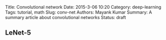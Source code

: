 Title: Convolutional network
Date: 2015-3-06 10:20
Category: deep-learning
Tags: tutorial, math
Slug: conv-net
Authors: Mayank Kumar
Summary: A summary article about convolutional networks
Status:  draft

## LeNet-5
